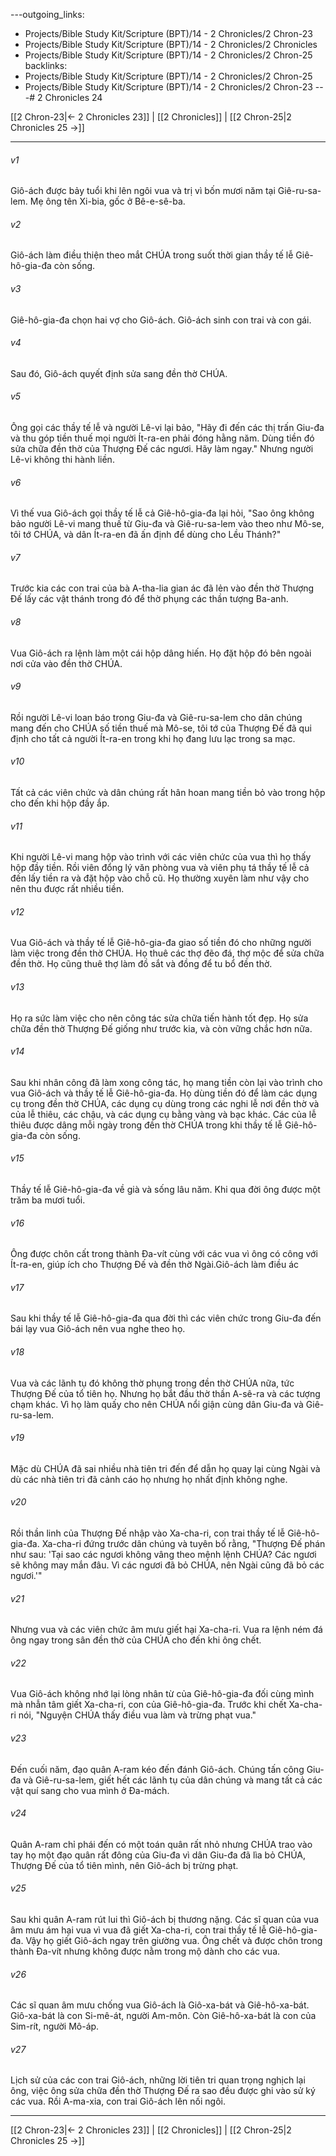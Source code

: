 ---outgoing_links:
  - Projects/Bible Study Kit/Scripture (BPT)/14 - 2 Chronicles/2 Chron-23
  - Projects/Bible Study Kit/Scripture (BPT)/14 - 2 Chronicles/2 Chronicles
  - Projects/Bible Study Kit/Scripture (BPT)/14 - 2 Chronicles/2 Chron-25
backlinks:
  - Projects/Bible Study Kit/Scripture (BPT)/14 - 2 Chronicles/2 Chron-25
  - Projects/Bible Study Kit/Scripture (BPT)/14 - 2 Chronicles/2 Chron-23
---# 2 Chronicles 24

[[2 Chron-23|← 2 Chronicles 23]] | [[2 Chronicles]] | [[2 Chron-25|2 Chronicles 25 →]]
***



###### v1 
Giô-ách được bảy tuổi khi lên ngôi vua và trị vì bốn mươi năm tại Giê-ru-sa-lem. Mẹ ông tên Xi-bia, gốc ở Bê-e-sê-ba. 

###### v2 
Giô-ách làm điều thiện theo mắt CHÚA trong suốt thời gian thầy tế lễ Giê-hô-gia-đa còn sống. 

###### v3 
Giê-hô-gia-đa chọn hai vợ cho Giô-ách. Giô-ách sinh con trai và con gái. 

###### v4 
Sau đó, Giô-ách quyết định sửa sang đền thờ CHÚA. 

###### v5 
Ông gọi các thầy tế lễ và người Lê-vi lại bảo, "Hãy đi đến các thị trấn Giu-đa và thu góp tiền thuế mọi người Ít-ra-en phải đóng hằng năm. Dùng tiền đó sửa chữa đền thờ của Thượng Đế các ngươi. Hãy làm ngay." Nhưng người Lê-vi không thi hành liền. 

###### v6 
Vì thế vua Giô-ách gọi thầy tế lễ cả Giê-hô-gia-đa lại hỏi, "Sao ông không bảo người Lê-vi mang thuế từ Giu-đa và Giê-ru-sa-lem vào theo như Mô-se, tôi tớ CHÚA, và dân Ít-ra-en đã ấn định để dùng cho Lều Thánh?" 

###### v7 
Trước kia các con trai của bà A-tha-lia gian ác đã lẻn vào đền thờ Thượng Đế lấy các vật thánh trong đó để thờ phụng các thần tượng Ba-anh. 

###### v8 
Vua Giô-ách ra lệnh làm một cái hộp dâng hiến. Họ đặt hộp đó bên ngoài nơi cửa vào đền thờ CHÚA. 

###### v9 
Rồi người Lê-vi loan báo trong Giu-đa và Giê-ru-sa-lem cho dân chúng mang đến cho CHÚA số tiền thuế mà Mô-se, tôi tớ của Thượng Đế đã qui định cho tất cả người Ít-ra-en trong khi họ đang lưu lạc trong sa mạc. 

###### v10 
Tất cả các viên chức và dân chúng rất hân hoan mang tiền bỏ vào trong hộp cho đến khi hộp đầy ắp. 

###### v11 
Khi người Lê-vi mang hộp vào trình với các viên chức của vua thì họ thấy hộp đầy tiền. Rồi viên đổng lý văn phòng vua và viên phụ tá thầy tế lễ cả đến lấy tiền ra và đặt hộp vào chỗ cũ. Họ thường xuyên làm như vậy cho nên thu được rất nhiều tiền. 

###### v12 
Vua Giô-ách và thầy tế lễ Giê-hô-gia-đa giao số tiền đó cho những người làm việc trong đền thờ CHÚA. Họ thuê các thợ đẽo đá, thợ mộc để sửa chữa đền thờ. Họ cũng thuê thợ làm đồ sắt và đồng để tu bổ đền thờ. 

###### v13 
Họ ra sức làm việc cho nên công tác sửa chữa tiến hành tốt đẹp. Họ sửa chữa đền thờ Thượng Đế giống như trước kia, và còn vững chắc hơn nữa. 

###### v14 
Sau khi nhân công đã làm xong công tác, họ mang tiền còn lại vào trình cho vua Giô-ách và thầy tế lễ Giê-hô-gia-đa. Họ dùng tiền đó để làm các dụng cụ trong đền thờ CHÚA, các dụng cụ dùng trong các nghi lễ nơi đền thờ và của lễ thiêu, các chậu, và các dụng cụ bằng vàng và bạc khác. Các của lễ thiêu được dâng mỗi ngày trong đền thờ CHÚA trong khi thầy tế lễ Giê-hô-gia-đa còn sống. 

###### v15 
Thầy tế lễ Giê-hô-gia-đa về già và sống lâu năm. Khi qua đời ông được một trăm ba mươi tuổi. 

###### v16 
Ông được chôn cất trong thành Đa-vít cùng với các vua vì ông có công với Ít-ra-en, giúp ích cho Thượng Đế và đền thờ Ngài.Giô-ách làm điều ác 

###### v17 
Sau khi thầy tế lễ Giê-hô-gia-đa qua đời thì các viên chức trong Giu-đa đến bái lạy vua Giô-ách nên vua nghe theo họ. 

###### v18 
Vua và các lãnh tụ đó không thờ phụng trong đền thờ CHÚA nữa, tức Thượng Đế của tổ tiên họ. Nhưng họ bắt đầu thờ thần A-sê-ra và các tượng chạm khác. Vì họ làm quấy cho nên CHÚA nổi giận cùng dân Giu-đa và Giê-ru-sa-lem. 

###### v19 
Mặc dù CHÚA đã sai nhiều nhà tiên tri đến để dẫn họ quay lại cùng Ngài và dù các nhà tiên tri đã cảnh cáo họ nhưng họ nhất định không nghe. 

###### v20 
Rồi thần linh của Thượng Đế nhập vào Xa-cha-ri, con trai thầy tế lễ Giê-hô-gia-đa. Xa-cha-ri đứng trước dân chúng và tuyên bố rằng, "Thượng Đế phán như sau: 'Tại sao các ngươi không vâng theo mệnh lệnh CHÚA? Các ngươi sẽ không may mắn đâu. Vì các ngươi đã bỏ CHÚA, nên Ngài cũng đã bỏ các ngươi.'" 

###### v21 
Nhưng vua và các viên chức âm mưu giết hại Xa-cha-ri. Vua ra lệnh ném đá ông ngay trong sân đền thờ của CHÚA cho đến khi ông chết. 

###### v22 
Vua Giô-ách không nhớ lại lòng nhân từ của Giê-hô-gia-đa đối cùng mình mà nhẫn tâm giết Xa-cha-ri, con của Giê-hô-gia-đa. Trước khi chết Xa-cha-ri nói, "Nguyện CHÚA thấy điều vua làm và trừng phạt vua." 

###### v23 
Đến cuối năm, đạo quân A-ram kéo đến đánh Giô-ách. Chúng tấn công Giu-đa và Giê-ru-sa-lem, giết hết các lãnh tụ của dân chúng và mang tất cả các vật quí sang cho vua mình ở Đa-mách. 

###### v24 
Quân A-ram chỉ phái đến có một toán quân rất nhỏ nhưng CHÚA trao vào tay họ một đạo quân rất đông của Giu-đa vì dân Giu-đa đã lìa bỏ CHÚA, Thượng Đế của tổ tiên mình, nên Giô-ách bị trừng phạt. 

###### v25 
Sau khi quân A-ram rút lui thì Giô-ách bị thương nặng. Các sĩ quan của vua âm mưu ám hại vua vì vua đã giết Xa-cha-ri, con trai thầy tế lễ Giê-hô-gia-đa. Vậy họ giết Giô-ách ngay trên giường vua. Ông chết và được chôn trong thành Đa-vít nhưng không được nằm trong mộ dành cho các vua. 

###### v26 
Các sĩ quan âm mưu chống vua Giô-ách là Giô-xa-bát và Giê-hô-xa-bát. Giô-xa-bát là con Si-mê-át, người Am-môn. Còn Giê-hô-xa-bát là con của Sim-rít, người Mô-áp. 

###### v27 
Lịch sử của các con trai Giô-ách, những lời tiên tri quan trọng nghịch lại ông, việc ông sửa chữa đền thờ Thượng Đế ra sao đều được ghi vào sử ký các vua. Rồi A-ma-xia, con trai Giô-ách lên nối ngôi.

***
[[2 Chron-23|← 2 Chronicles 23]] | [[2 Chronicles]] | [[2 Chron-25|2 Chronicles 25 →]]
